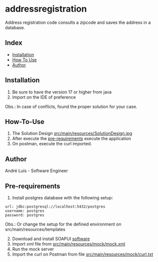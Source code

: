 # addressregistration

Address registration code consults a zipcode and saves the address in a database.

## Index

- [Installation](#installation)
- [How To Use](#how-to-use)
- [Author](#Author)

## Installation

1) Be sure to have the version 17 or higher from java
2) Import on the IDE of preference

Obs.: In case of conflicts, found the proper solution for your case.

## How-To-Use

1) The Solution Design [src/main/resources/SolutionDesign.jpg](src/main/resources/SolutionDesign.jpg)
2) After execute the [pre-requirements](#Pre-requirements) execute the application
2) On postman, execute the curl imported.

## Author
André Luís - Software Engineer

## Pre-requirements

1) Install postgres database with the following setup:

```properties
url: jdbc:postgresql://localhost:5432/postgres
username: postgres
password: postgres
```

Obs.: Or change the setup for the defined environment on src/main/resources/templates

2) Download and install SOAPUI [software](https://dl.eviware.com/soapuios/5.7.2/SoapUI-x64-5.7.2.exe)
2) Import xml file from [src/main/resources/mock/mock.xml](src/main/resources/mock/mock.xml)
3) Run the mock server
4) Import the curl on Postman from file [src/main/resources/mock/curl.txt](src/main/resources/mock/curl.txt)

